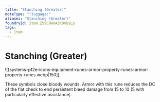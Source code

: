 ```yaml
---
title: "Stanching (Greater)"
noteType: ":luggage:"
aliases: "Stanching (Greater)"
foundryId: Item.Z59CDwUAZK0XByLp
tags:
  - Item
---
```


# Stanching (Greater)
![[systems-pf2e-icons-equipment-runes-armor-property-runes-armor-property-runes.webp|150]]

These symbols close bloody wounds. Armor with this rune reduces the DC of the flat check to end persistent bleed damage from 15 to 10 (5 with particularly effective assistance).
